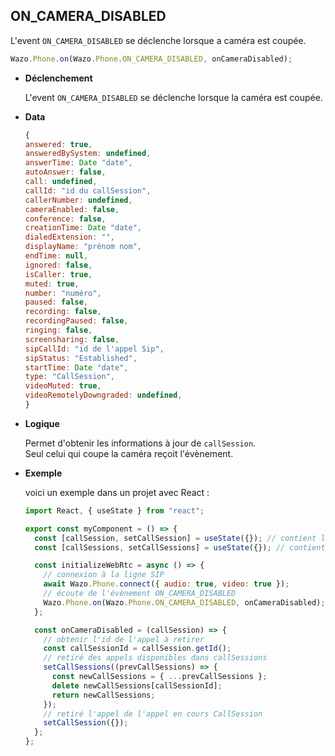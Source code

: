 ## ON_CAMERA_DISABLED

L'event `ON_CAMERA_DISABLED` se déclenche lorsque a caméra est coupée.

```js
Wazo.Phone.on(Wazo.Phone.ON_CAMERA_DISABLED, onCameraDisabled);
```

<div class="useless-tab-container">

- **Déclenchement**

  L'event `ON_CAMERA_DISABLED` se déclenche lorsque la caméra est coupée.

- **Data**

  ```js
  {
  answered: true,
  answeredBySystem: undefined,
  answerTime: Date "date",
  autoAnswer: false,
  call: undefined,
  callId: "id du callSession",
  callerNumber: undefined,
  cameraEnabled: false,
  conference: false,
  creationTime: Date "date",
  dialedExtension: "",
  displayName: "prénom nom",
  endTime: null,
  ignored: false,
  isCaller: true,
  muted: true,
  number: "numéro",
  paused: false,
  recording: false,
  recordingPaused: false,
  ringing: false,
  screensharing: false,
  sipCallId: "id de l'appel Sip",
  sipStatus: "Established",
  startTime: Date "date",
  type: "CallSession",
  videoMuted: true,
  videoRemotelyDowngraded: undefined,
  }
  ```

- **Logique**

  Permet d'obtenir les informations à jour de `callSession`.  
  Seul celui qui coupe la caméra reçoit l'évènement.

- **Exemple**

  voici un exemple dans un projet avec React :

  ```js
  import React, { useState } from "react";

  export const myComponent = () => {
    const [callSession, setCallSession] = useState({}); // contient l'appel actif
    const [callSessions, setCallSessions] = useState({}); // contient l'ensemble des appels (en cours et disponible)

    const initializeWebRtc = async () => {
      // connexion à la ligne SIP
      await Wazo.Phone.connect({ audio: true, video: true });
      // écoute de l'évènement ON_CAMERA_DISABLED
      Wazo.Phone.on(Wazo.Phone.ON_CAMERA_DISABLED, onCameraDisabled);
    };

    const onCameraDisabled = (callSession) => {
      // obtenir l'id de l'appel à retirer
      const callSessionId = callSession.getId();
      // retiré des appels disponibles dans callSessions
      setCallSessions((prevCallSessions) => {
        const newCallSessions = { ...prevCallSessions };
        delete newCallSessions[callSessionId];
        return newCallSessions;
      });
      // retiré l'appel de l'appel en cours CallSession
      setCallSession({});
    };
  };
  ```

</div>
